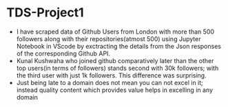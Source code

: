 # TDS-Project1
- I have scraped data of Github Users from London with more than 500 followers along with their repositories(atmost 500) using Jupyter Notebook in VScode by exctracting the details from the Json responses of the corresponding Github API.
- Kunal Kushwaha who joined github comparatively later than the other top users(in terms of followers) stands second with 30k followers; with the third user with just 1k followers. This difference was surprising.
- Just being late to a domain does not mean you can not excel in it; instead quality content which provides value helps in excelling in any domain
